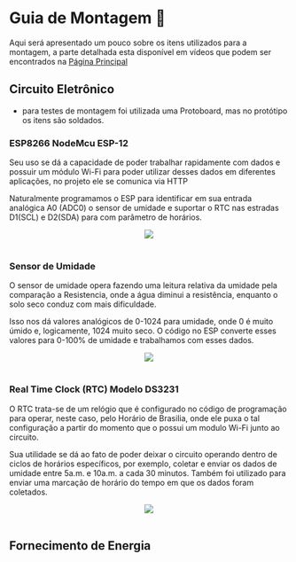 # Guia de Montagem 🔩

Aqui será apresentado um pouco sobre os itens utilizados para a montagem, a parte detalhada esta disponível em vídeos que podem ser encontrados na [Página Principal](https://github.com/Schusteerr/Horta-Automatizada#circuito-)

## Circuito Eletrônico
* para testes de montagem foi utilizada uma Protoboard, mas no protótipo os itens são soldados.

### **ESP8266 NodeMcu ESP-12**
Seu uso se dá a capacidade de poder trabalhar rapidamente com dados e possuir um módulo Wi-Fi para poder utilizar desses dados em diferentes aplicações, no projeto ele se comunica via HTTP

Naturalmente programamos o ESP para identificar em sua entrada analógica A0 (ADC0) o sensor de umidade e suportar o RTC nas estradas D1(SCL) e D2(SDA) para com parâmetro de horários.

<div align="center">
    <img align="center" src="https://i0.wp.com/randomnerdtutorials.com/wp-content/uploads/2019/05/ESP8266-NodeMCU-kit-12-E-pinout-gpio-pin.png?quality=100&strip=all&ssl=1">   
</div>

<br>

### **Sensor de Umidade**

O sensor de umidade opera fazendo uma leitura relativa da umidade pela comparação a Resistencia, onde a água diminui a resistência, enquanto o solo seco conduz com mais dificuldade.

Isso nos dá valores analógicos de 0-1024 para umidade, onde 0 é muito úmido e, logicamente, 1024 muito seco. O código no ESP converte esses valores para 0-100% de umidade e trabalhamos com esses dados.

<div align="center">
    <img align="center" src="https://www.baudaeletronica.com.br/media/catalog/product/cache/1/image/800x/9df78eab33525d08d6e5fb8d27136e95/u/m/umidade-do-solo.jpg">   
</div>

<br>

### **Real Time Clock (RTC) Modelo DS3231**

O RTC trata-se de um relógio que é configurado no código de programação para operar, neste caso, pelo Horário de Brasilia, onde ele puxa o tal configuração a partir do momento que o possui um modulo Wi-Fi junto ao circuito.

Sua utilidade se dá ao fato de poder deixar o circuito operando dentro de ciclos de horários específicos, por exemplo, coletar e enviar os dados de umidade entre 5a.m. e 10a.m. a cada 30 minutos. Também foi utilizado para enviar uma marcação de horário do tempo em que os dados foram coletados.

<div align="center">
    <img align="center" src="https://http2.mlstatic.com/D_NQ_NP_899832-MLB50562962756_072022-O.webp">   
</div>

<br>

##

## Fornecimento de Energia



